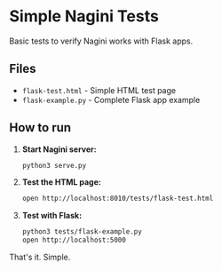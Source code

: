 # Simple Nagini Tests

Basic tests to verify Nagini works with Flask apps.

## Files

- `flask-test.html` - Simple HTML test page
- `flask-example.py` - Complete Flask app example

## How to run

1. **Start Nagini server:**
   ```bash
   python3 serve.py
   ```

2. **Test the HTML page:**
   ```bash
   open http://localhost:8010/tests/flask-test.html
   ```

3. **Test with Flask:**
   ```bash
   python3 tests/flask-example.py
   open http://localhost:5000
   ```

That's it. Simple. 
